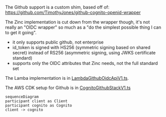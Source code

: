 The Github support is a custom shim, based off of: 
https://github.com/TimothyJones/github-cognito-openid-wrapper

The Zinc implementation is cut down from the wrapper though, it's not 
really an "OIDC wrapper" so much as a "do the simplest possible thing I can
to get it going".
* it only supports public github, not enterprise
* id_token is signed with HS256 (symmetric signing based on shared secret) 
  instead of RS256 (asymmetric signing, using JWKS certificate standard)
* supports only the OIDC attributes that Zinc needs, not the full standard set

The Lamba implementation is in 
[LambdaGithubOidcApiV1.ts](/aws-infra/lambda/src/LambdaGithubOidcApiV1.ts).

The AWS CDK setup for Github is in 
[CognitoGithubStackV1.ts](/aws-infra/src/Stack/CognitoGithubStackV1.ts)

```mermaid
sequenceDiagram
participant client as Client
participant cognito as Cognito
client -> cognito
```